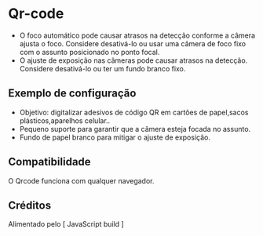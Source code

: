 # Qr-code
- O foco automático pode causar atrasos na detecção conforme a câmera ajusta o foco. Considere desativá-lo ou usar uma câmera de foco fixo com o assunto posicionado no ponto focal.
- O ajuste de exposição nas câmeras pode causar atrasos na detecção. Considere desativá-lo ou ter um fundo branco fixo.

##  Exemplo de configuração

- Objetivo: digitalizar adesivos de código QR em cartões de papel,sacos plásticos,aparelhos celular..
- Pequeno suporte para garantir que a câmera esteja focada no assunto.
- Fundo de papel branco para mitigar o ajuste de exposição.

##  Compatibilidade

O Qrcode funciona com qualquer navegador.

##  Créditos

Alimentado pelo [ JavaScript build ]
